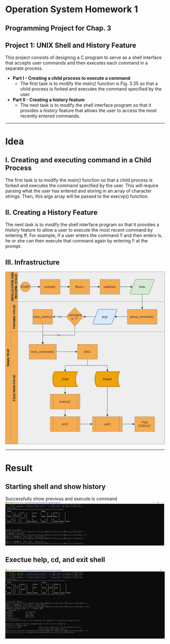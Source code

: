 # Operation System Homework 1
## Programming Project for Chap. 3
## Project 1: UNIX Shell and History Feature
This project consists of designing a C program to serve as a shell interface that accepts user commands and then executes each command in a separate process.
- **Part I - Creating a child process to execute a command**
    - The first task is to modify the *main()* function is Fig. 3.35 so that a child process is forked and executes the command specified by the user.
- **Part II - Creating a history feature**
    - The next task is to modify the shell interface program so that it provides a *history* feature that allows the user to access the most recently entered commands.
---
# Idea
## I. Creating and executing command in a Child Process
The first task is to modify the *main()* function so that a child process is forked and executes the command specified by the user. This will require parsing what the user has entered and storing in an array of character strings. Then, this args array will be passed to the execvp() function.

## II. Creating a History Feature
The next task is to modify the shell interface program so that it provides a *history* feature to allow a user to execute the most recent command by entering ***!!***. For example, if a user enters the command !! and then enters ls, he or she can then execute that command again by entering !! at the prompt. 

## III. Infrastructure
![](simpleshell.png)

---
# Result
## Starting shell and show history
Successfully show previous and execute ls command
![](https://github.com/huihuang751/Operation-System/blob/main/Projects/Chapter-3/show_history.png)
## Exectue help, cd, and exit shell
![](https://github.com/huihuang751/Operation-System/blob/main/Projects/Chapter-3/commend.png)
